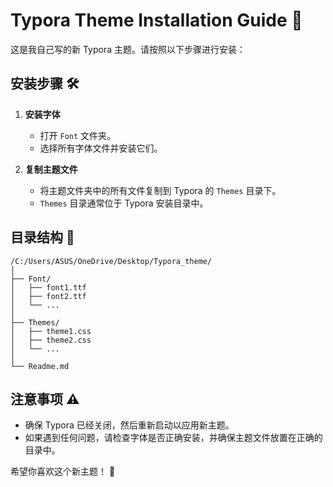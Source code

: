 # Typora Theme Installation Guide 🎨

这是我自己写的新 Typora 主题。请按照以下步骤进行安装：

## 安装步骤 🛠️

1. **安装字体**
    - 打开 `Font` 文件夹。
    - 选择所有字体文件并安装它们。

2. **复制主题文件**
    - 将主题文件夹中的所有文件复制到 Typora 的 `Themes` 目录下。
    - `Themes` 目录通常位于 Typora 安装目录中。

## 目录结构 📂

```
/C:/Users/ASUS/OneDrive/Desktop/Typora_theme/
│
├── Font/
│   ├── font1.ttf
│   ├── font2.ttf
│   └── ...
│
├── Themes/
│   ├── theme1.css
│   ├── theme2.css
│   └── ...
│
└── Readme.md
```

## 注意事项 ⚠️

- 确保 Typora 已经关闭，然后重新启动以应用新主题。
- 如果遇到任何问题，请检查字体是否正确安装，并确保主题文件放置在正确的目录中。

希望你喜欢这个新主题！ 🎉
